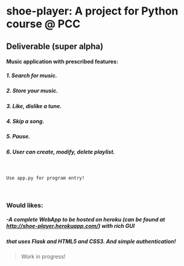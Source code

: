 # shoe-player: A project for Python course @ PCC
## Deliverable (super alpha)
#### Music application with prescribed features:
##### 1. Search for music.
##### 2. Store your music.
##### 3. Like, dislike a tune.
##### 4. Skip a song.
##### 5. Pause.
##### 6. User can create, modify, delete playlist.
&nbsp;
```sh
Use app.py for program entry!
```

&nbsp;
### Would likes:
##### -A complete WebApp to be hosted on heroku (can be found at http://shoe-player.herokuapp.com/) with rich GUI 
##### that uses Flask and HTML5 and CSS3. And simple authentication!
> Work in progress!
